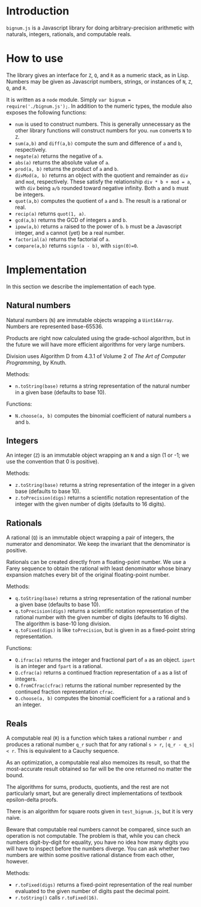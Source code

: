 # Introduction

`bignum.js` is a Javascript library for doing arbitrary-precision
arithmetic with naturals, integers, rationals, and computable reals.

# How to use

The library gives an interface for `Z`, `Q`, and `R` as a numeric stack, as
in Lisp.  Numbers may be given as Javascript numbers, strings, or
instances of `N`, `Z`, `Q`, and `R`.

It is written as a `node` module.  Simply `var bignum =
require('./bignum.js');`.  In addition to the numeric types, the
module also exposes the following functions:

- `num` is used to construct numbers.  This is generally unnecessary
  as the other library functions will construct numbers for you.
  `num` converts `N` to `Z`.
- `sum(a,b)` and `diff(a,b)` compute the sum and difference of `a` and
  `b`, respectively.
- `negate(a)` returns the negative of `a`.
- `abs(a)` returns the absolute value of `a`.
- `prod(a, b)` returns the product of `a` and `b`.
- `divMod(a, b)` returns an object with the quotient and remainder as
  `div` and `mod`, respectively.  These satisfy the relationship `div * b + mod = a`,
  with `div` being `a/b` rounded toward negative
  infinity.  Both `a` and `b` must be integers.
- `quot(a,b)` computes the quotient of `a` and `b`.  The result is a
  rational or real.
- `recip(a)` returns `quot(1, a)`.
- `gcd(a,b)` returns the GCD of integers `a` and `b`.
- `ipow(a,b)` returns `a` raised to the power of `b`.  `b` must be a
  Javascript integer, and `a` cannot (yet) be a real number.
- `factorial(a)` returns the factorial of `a`.
- `compare(a,b)` returns `sign(a - b)`, with `sign(0)=0`.


# Implementation

In this section we describe the implementation of each type.

## Natural numbers

Natural numbers (`N`) are immutable objects wrapping a `Uint16Array`.
Numbers are represented base-65536.

Products are right now calculated using the grade-school algorithm,
but in the future we will have more efficient algorithms for very
large numbers.

Division uses Algorithm D from 4.3.1 of Volume 2 of *The Art of
Computer Programming*, by Knuth.

Methods:
- `n.toString(base)` returns a string representation of the natural
  number in a given base (defaults to base 10).

Functions:
- `N.choose(a, b)` computes the binomial coefficient of natural
  numbers `a` and `b`.

## Integers

An integer (`Z`) is an immutable object wrapping an `N` and a sign (1
or -1; we use the convention that 0 is positive).

Methods:
- `z.toString(base)` returns a string representation of the integer in
  a given base (defaults to base 10).
- `z.toPrecision(digs)` returns a scientific notation representation
  of the integer with the given number of digits (defaults to 16
  digits).

## Rationals

A rational (`Q`) is an immutable object wrapping a pair of integers,
the numerator and denominator.  We keep the invariant that the
denominator is positive.

Rationals can be created directly from a floating-point number.  We
use a Farey sequence to obtain the rational with least denominator
whose binary expansion matches every bit of the original
floating-point number.

Methods:
- `q.toString(base)` returns a string representation of the rational
  number a given base (defaults to base 10).
- `q.toPrecision(digs)` returns a scientific notation representation
  of the rational number with the given number of digits (defaults to
  16 digits).  The algorithm is base-10 long division.
- `q.toFixed(digs)` is like `toPrecision`, but is given in as a
  fixed-point string representation.

Functions:
- `Q.ifrac(a)` returns the integer and fractional part of `a` as an
  object.  `ipart` is an integer and `fpart` is a rational.
- `Q.cfrac(a)` returns a continued fraction representation of `a` as a
  list of integers.
- `Q.fromCfrac(cfrac)` returns the rational number represented by the
  continued fraction representation `cfrac`.
- `Q.choose(a, b)` computes the binomial coefficient for `a` a
  rational and `b` an integer.

## Reals

A computable real (`R`) is a function which takes a rational number
`r` and produces a rational number `q_r` such that for any rational
`s > r`, `|q_r - q_s| < r`.  This is equivalent to a Cauchy sequence.

As an optimization, a computable real also memoizes its result, so
that the most-accurate result obtained so far will be the one returned
no matter the bound.

The algorithms for sums, products, quotients, and the rest are not
particularly smart, but are generally direct implementations of
textbook epsilon-delta proofs.

There is an algorithm for square roots given in `test_bignum.js`, but
it is very naive.

Beware that computable real numbers cannot be compared, since such an
operation is not computable.  The problem is that, while you can check
numbers digit-by-digit for equality, you have no idea how many digits
you will have to inspect before the numbers diverge.  You can ask
whether two numbers are within some positive rational distance from
each other, however.

Methods:
- `r.toFixed(digs)` returns a fixed-point representation of the real
  number evaluated to the given number of digits past the decimal
  point.
- `r.toString()` calls `r.toFixed(16)`.
